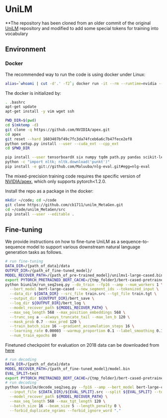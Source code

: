 # UniLM
**The repository has been cloned from an older commit of the original [UniLM](https://github.com/microsoft/unilm) repository and modified to add some special tokens for training into vocabulary 

## Environment

### Docker

The recommended way to run the code is using docker under Linux:
```bash
alias=`whoami | cut -d'.' -f2`; docker run -it --rm --runtime=nvidia --ipc=host --privileged -v /home/${alias}:/home/${alias} pytorch/pytorch:1.1.0-cuda10.0-cudnn7.5-devel bash
```

The docker is initialized by:
```bash
. .bashrc
apt-get update
apt-get install -y vim wget ssh

PWD_DIR=$(pwd)
cd $(mktemp -d)
git clone -q https://github.com/NVIDIA/apex.git
cd apex
git reset --hard 1603407bf49c7fc3da74fceb6a6c7b47fece2ef8
python setup.py install --user --cuda_ext --cpp_ext
cd $PWD_DIR

pip install --user tensorboardX six numpy tqdm path.py pandas scikit-learn lmdb pyarrow py-lz4framed methodtools py-rouge pyrouge nltk
python -c "import nltk; nltk.download('punkt')"
pip install -e git://github.com/Maluuba/nlg-eval.git#egg=nlg-eval
```
The mixed-precision training code requires the specific version of [NVIDIA/apex](https://github.com/NVIDIA/apex/tree/1603407bf49c7fc3da74fceb6a6c7b47fece2ef8), which only supports pytorch<1.2.0.

Install the repo as a package in the docker:
```bash
mkdir ~/code; cd ~/code
git clone https://github.com/cb1711/unilm_MetaGen.git
cd ~/code/unilm_MetaGen/src
pip install --user --editable .
```


## Fine-tuning
We provide instructions on how to fine-tune UniLM as a sequence-to-sequence model to support various downstream natural language generation tasks as follows. 

```bash
# run fine-tuning
DATA_DIR=/{path_of_data}/data
OUTPUT_DIR=/{path_of_fine-tuned_model}/
MODEL_RECOVER_PATH=/{path_of_pre-trained_model}/unilmv1-large-cased.bin
export PYTORCH_PRETRAINED_BERT_CACHE=/{tmp_folder}/bert-cased-pretrained-cache
python biunilm/run_seq2seq.py --do_train --fp16 --amp --num_workers 1 \
  --bert_model bert-large-cased --new_segment_ids --tokenized_input \
  --data_dir ${DATA_DIR} --src_file train.src --tgt_file train.tgt \
  --output_dir ${OUTPUT_DIR}/bert_save \
  --log_dir ${OUTPUT_DIR}/bert_log \
  --model_recover_path ${MODEL_RECOVER_PATH} \
  --max_seq_length 568 --max_position_embeddings 568 \
  --trunc_seg a --always_truncate_tail --max_len_b 120 \
  --mask_prob 0.7 --max_pred 120 \
  --train_batch_size 16 --gradient_accumulation_steps 16 \
  --learning_rate 0.00003 --warmup_proportion 0.1 --label_smoothing 0.1 \
  --num_train_epochs 80
```
Finetuned checkpoint for evaluation on 2018 data can be downloaded from [here](https://drive.google.com/drive/folders/183TTs85c2fMtZY5haEN8eRMw1jOAC9Ny?usp=sharing)

```bash
# run decoding
DATA_DIR=/{path_of_data}/data
MODEL_RECOVER_PATH=/{path_of_fine-tuned_model}/model.bin
EVAL_SPLIT=test
export PYTORCH_PRETRAINED_BERT_CACHE=/{tmp_folder}/bert-cased-pretrained-cache
# run decoding
python biunilm/decode_seq2seq.py --fp16 --amp --bert_model bert-large-cased --new_segment_ids --mode s2s --need_score_traces \
  --input_file ${DATA_DIR}/${EVAL_SPLIT}.src --split ${EVAL_SPLIT} --tokenized_input \
  --model_recover_path ${MODEL_RECOVER_PATH} \
  --max_seq_length 568 --max_tgt_length 120 \
  --batch_size 16 --beam_size 5 --length_penalty 0 \
  --forbid_duplicate_ngrams --forbid_ignore_word "."
